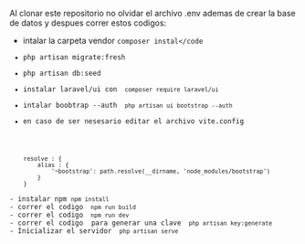 Al clonar este repositorio no olvidar el archivo .env
ademas de crear la base de datos y despues correr estos codigos:

- intalar la carpeta vendor <code>composer instal</code
- php artisan migrate:fresh
- php artisan db:seed
- instalar laravel/ui con <code> composer require laravel/ui </code>
- intalar boobtrap --auth <code> php artisan ui bootstrap --auth  </code>
- en caso de ser nesesario editar el archivo vite.config 
<code>
    resolve : {
        alias : {
            '~bootstrap': path.resolve(__dirname, 'node_modules/bootstrap')
        }
    }
</code>
- instalar npm <code>npm install</code>
- correr el codigo <code> npm run build </code>
- correr el codigo <code> npm run dev </code>
- correr el codigo  para generar una clave <code> php artisan key:generate </code>
- Inicializar el servidor <code> php artisan serve </code>
